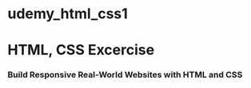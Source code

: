# udemy_html_css1
<h1>HTML, CSS Excercise</h1>
<h3>Build Responsive Real-World Websites with HTML and CSS</h3>